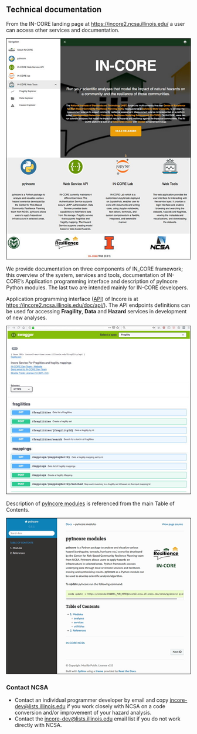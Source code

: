 ## Technical documentation

From the IN-CORE landing page at <https://incore2.ncsa.illinois.edu/> a user can access other services and documentation.

![IN-CORE landing page.](images/incore0_landing_page.jpg "IN-CORE landing page.")

We provide documentation on three components of IN_CORE framework; this overview of the system, services and tools, 
documentation of IN-CORE’s Application programming interface and description of pyIncore Python modules. The last two 
are intended mainly for IN-CORE developers.

Application programming interface ([API](https://en.wikipedia.org/wiki/Application_programming_interface)) of Incore is
at <https://incore2.ncsa.illinois.edu/doc/api/>). The API endpoints definitions can be used for accessing **Fragility**,
**Data** and **Hazard** services in development of new analyses.

![Swagger API viewer with endpoint definitions.](images/incore2_swagger.jpg "Swagger API viewer with endpoint definitions.")

Description of [pyIncore modules](../../pyincore) is referenced from the main Table of Contents. 

![PyIncore Python modules.](images/pyincore_mod.jpg "PyIncore Python modules.")

### Contact NCSA

* Contact an individual programmer developer by email and copy <incore-dev@lists.illinois.edu> if you work closely with NCSA on a code conversion and/or improvement of your hazard analysis.
* Contact the <incore-dev@lists.illinois.edu> email list if you do not work directly with NCSA.
